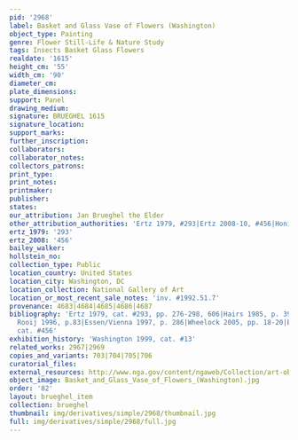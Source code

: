 ```yaml
---
pid: '2968'
label: Basket and Glass Vase of Flowers (Washington)
object_type: Painting
genre: Flower Still-Life & Nature Study
tags: Insects Basket Glass Flowers
realdate: '1615'
height_cm: '55'
width_cm: '90'
diameter_cm: 
plate_dimensions: 
support: Panel
drawing_medium: 
signature: BRUEGHEL 1615
signature_location: 
support_marks: 
further_inscription: 
collaborators: 
collaborator_notes: 
collectors_patrons: 
print_type: 
print_notes: 
printmaker: 
publisher: 
states: 
our_attribution: Jan Brueghel the Elder
other_attribution_authorities: 'Ertz 1979, #293|Ertz 2008-10, #456|Honig database'
ertz_1979: '293'
ertz_2008: '456'
bailey_walker: 
hollstein_no: 
collection_type: Public
location_country: United States
location_city: Washington, DC
location_collection: National Gallery of Art
location_or_most_recent_sale_notes: 'inv. #1992.51.7'
provenance: 4683|4684|4685|4686|4687
bibliography: 'Ertz 1979, cat. #293, pp. 276-298, 606|Hairs 1985, p. 39|Brenninkmeijer-de
  Rooij 1996, p.83|Essen/Vienna 1997, p. 286|Wheelock 2005, pp. 18-20|Ertz 2008-10,
  cat. #456'
exhibition_history: 'Washington 1999, cat. #13'
related_works: 2967|2969
copies_and_variants: 703|704|705|706
curatorial_files: 
external_resources: http://www.nga.gov/content/ngaweb/Collection/art-object-page.76212.html
object_image: Basket_and_Glass_Vase_of_Flowers_(Washington).jpg
order: '82'
layout: brueghel_item
collection: brueghel
thumbnail: img/derivatives/simple/2968/thumbnail.jpg
full: img/derivatives/simple/2968/full.jpg
---
```

